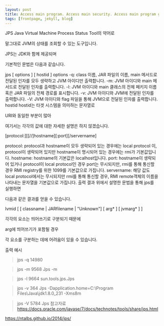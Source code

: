 ```yaml
---
layout: post
title: Access main program. Access main security. Access main program grid
tags: [frontpage, jekyll, blog]
---
```


JPS Java Virtual Machine Process Status Tool의 약어로

말그대로 JVM의 상태를 조회할 수 있는 도구입니다.

 

JPS는 JDK와 함께 제공되며

기본적인 문법은 다음과 같습니다.

 

jps [ options ] [ hostid ]
options
-q: class 이름, JAR 파일의 이름, main 메서드로 전달된 인자를 모두 생략하고 JVM 아이디만 출력합니다.
-m: JVM 아이디와 main 메서드로 전달된 인자를 출력합니다.
-l: JVM 아이디와 main 클래스의 전체 페키지 이름 혹은 JAR 파일의 전체 경로를 표시합니다.
-v: JVM 아이디와 JVM에 전달된 인자를 출력합니다.
-V: JVM 아이디와 flag 파일을 통해 JVM으로 전달된 인자를 출력합니다.
hostid
hostid는 타겟 시스템을 의미하는 문자열로

URI와 동일한 부분이 많아

여기서는 각각의 값에 대한 자세한 설명은 하지 않겠습니다.

 

[protocol:][[//]hostname][:port][/servername]
 

protocol: protocol과 hostname이 모두 생략되어 있는 경우에는 local protocol 이, protocol이 생략되어 있지만 hostname이 명시되어 있는 경우에는 rmi가 기본값입니다.
hostname: hostname의 기본값은 localhost입니다.
port: hostname이 생략되어 있거나 protocol이 local protocol인 경우 port는 무시되지만, rmi를 통해 통신할 경우 RMI registry를 위한 1099를 기본값으로 가집니다.
servername: 해당 값도 local protocol에서는 무시되지만 rmi를 통해 통신할 경우, RMI remote객체의 이름을 나타내는 문자열을 기본값으로 가집니다. 
출력 결과
위에서 설명한 문법을 통해 jps를 실행하면

다음과 같은 결과를 얻을 수 있습니다.

 

lvmid [ [ classname | JARfilename | "Unknown"] [ arg* ] [ jvmarg* ] ]
 

각각의 요소는 띄어쓰기로 구분되기 때문에

arg에 띄어쓰기가 포함될 경우 

각 요소를 구분하는 데에 어려움이 있을 수 있습니다.

 

출력 예시

> jps -q
> 14980

> jps -m
> 9568 Jps -m

> jps -l
> 9664 sun.tools.jps.Jps

> jps -v 
> 364 Jps -Dapplication.home=C:\Program Files\Java\jdk1.8.0_231 -Xms8m

> jps -V
> 5784 Jps
참고자료
https://docs.oracle.com/javase/7/docs/technotes/tools/share/jps.html

https://ntalbs.github.io/2014/jps/